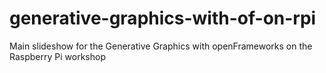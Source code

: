 generative-graphics-with-of-on-rpi
==================================

Main slideshow for the Generative Graphics with openFrameworks on the Raspberry Pi workshop
